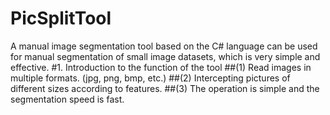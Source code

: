 # PicSplitTool
A manual image segmentation tool based on the C# language can be used for manual segmentation of small image datasets, which is very simple and effective.
#1. Introduction to the function of the tool
##(1) Read images in multiple formats. (jpg, png, bmp, etc.)
##(2) Intercepting pictures of different sizes according to features.
##(3) The operation is simple and the segmentation speed is fast.
